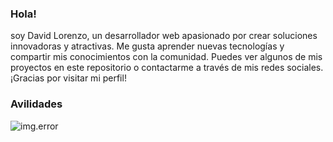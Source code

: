 ### Hola!
soy David Lorenzo, un desarrollador web apasionado por crear soluciones innovadoras y atractivas. Me gusta aprender nuevas tecnologías y compartir mis conocimientos con la comunidad. Puedes ver algunos de mis proyectos en este repositorio o contactarme a través de mis redes sociales. ¡Gracias por visitar mi perfil!

### Avilidades
![img.error](https://th.bing.com/th/id/R.502448f2d3bf11cb4fe3d5c76ba700ae?rik=edssChaITNcCow&pid=ImgRaw&r=0)
